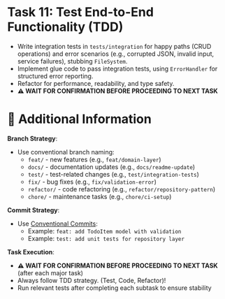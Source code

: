 # Task 11: Test End-to-End Functionality (TDD)

- Write integration tests in `tests/integration` for happy paths (CRUD operations) and error scenarios (e.g., corrupted JSON, invalid input, service failures), stubbing `FileSystem`.
- Implement glue code to pass integration tests, using `ErrorHandler` for structured error reporting.
- Refactor for performance, readability, and type safety.
- **⚠️ WAIT FOR CONFIRMATION BEFORE PROCEEDING TO NEXT TASK**

# 🔧 Additional Information

**Branch Strategy**:
- Use conventional branch naming:
  - `feat/` - new features (e.g., `feat/domain-layer`)
  - `docs/` - documentation updates (e.g., `docs/readme-update`)
  - `test/` - test-related changes (e.g., `test/integration-tests`)
  - `fix/` - bug fixes (e.g., `fix/validation-error`)
  - `refactor/` - code refactoring (e.g., `refactor/repository-pattern`)
  - `chore/` - maintenance tasks (e.g., `chore/ci-setup`)

**Commit Strategy**:
- Use [Conventional Commits](https://www.conventionalcommits.org/en/v1.0.0/):
  - Example: `feat: add TodoItem model with validation`
  - Example: `test: add unit tests for repository layer`

**Task Execution**:
- **⚠️ WAIT FOR CONFIRMATION BEFORE PROCEEDING TO NEXT TASK** (after each major task)
- Always follow TDD strategy. (Test, Code, Refactor)!
- Run relevant tests after completing each subtask to ensure stability